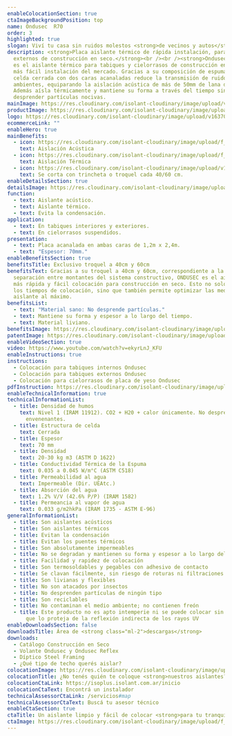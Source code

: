 ```yaml
---
enableColocationSection: true
ctaImageBackgroundPosition: top
name: Ondusec  R70
order: 3
highlighted: true
slogan: Viví tu casa sin ruidos molestos <strong>de vecinos y autos</strong>
description: <strong>Placa aislante térmico de rápida instalación, para tabiques
  externos de construcción en seco.</strong><br /><br /><strong>Ondusec</strong>
  es el aislante térmico para tabiques y cielorrasos de construcción en seco de
  más fácil instalación del mercado. Gracias a su composición de espuma de PE de
  celda cerrada con dos caras acanaladas reduce la transmisión de ruidos entre
  ambientes, equiparando la aislación acústica de más de 50mm de lana de vidrio.
  Además aísla térmicamente y mantiene su forma a través del tiempo sin
  desprender partículas nocivas.
mainImage: https://res.cloudinary.com/isolant-cloudinary/image/upload/v1642182902/website-2021/Imagenes%20Generales%20Tris/pexels-blue-bird-7218674_usqskl.jpg
productImage: https://res.cloudinary.com/isolant-cloudinary/image/upload/v1682090538/website-2021/products/ondusec-r70/Ondusec_R70.png
logo: https://res.cloudinary.com/isolant-cloudinary/image/upload/v1637072544/website-2021/products/ondusec-reflex/isolant-aislantes-linea-construccion-en-seco-ondusec-reflex-logo.webp
ecommerceLink: ""
enableHero: true
mainBenefits:
  - icon: https://res.cloudinary.com/isolant-cloudinary/image/upload/f_auto,q_auto:good/website-2021/products/ondusec/isolant-aislantes-linea-construccion-en-seco-ondusec-beneficio-1.svg
    text: Aislación Acústica
  - icon: https://res.cloudinary.com/isolant-cloudinary/image/upload/f_auto,q_auto:good/website-2021/products/ondusec/isolant-aislantes-linea-construccion-en-seco-ondusec-beneficio-2.svg
    text: Aislación Térmica
  - icon: https://res.cloudinary.com/isolant-cloudinary/image/upload/v1635429089/website-2021/products/ondusec/isolant-aislantes-linea-construccion-en-seco-ondusec-beneficio-3.svg
    text: Se corta con trincheta o troquel cada 40/60 cm.
enableDetailsSection: true
detailsImage: https://res.cloudinary.com/isolant-cloudinary/image/upload/f_auto,q_auto:good/website-2021/products/ondusec/isolant-aislantes-linea-construccion-en-seco-ondusec-imagen-detalle.jpg
function:
  - text: Aislante acústico.
  - text: Aislante térmico.
  - text: Evita la condensación.
application:
  - text: En tabiques interiores y exteriores.
  - text: En cielorrasos suspendidos.
presentation:
  - text: Placa acanalada en ambas caras de 1,2m x 2,4m.
  - text: "Espesor: 70mm."
enableBenefitsSection: true
benefitsTitle: Exclusivo troquel a 40cm y 60cm
benefitsText: Gracias a su troquel a 40cm y 60cm, correspondiente a la
  separación entre montantes del sistema constructivo, ONDUSEC es el aislante de
  más rápida y fácil colocación para construcción en seco. Esto no solo reduce
  los tiempos de colocación, sino que también permite optimizar las medidas del
  aislante al máximo.
benefitsList:
  - text: "Material sano: No desprende partículas."
  - text: Mantiene su forma y espesor a lo largo del tiempo.
  - text: Material liviano.
benefitsImage: https://res.cloudinary.com/isolant-cloudinary/image/upload/v1682090517/website-2021/products/ondusec-r70/Ondusec_R70_-_DET.png
patentImage: https://res.cloudinary.com/isolant-cloudinary/image/upload/f_auto,q_auto:good/website-2021/products/ondusec/isolant-aislantes-linea-construccion-en-seco-ondusec-patente.png
enableVideoSection: true
video: https://www.youtube.com/watch?v=ekyrLnJ_KFU
enableInstructions: true
instructions:
  - Colocación para tabiques internos Ondusec
  - Colocación para tabiques externos Ondusec
  - Colocación para cielorrasos de placa de yeso Ondusec
pdfInstruction: https://res.cloudinary.com/isolant-cloudinary/image/upload/v1658315606/website-2021/downloads/colocacion-ondusec.pdf
enableTechnicalInformation: true
technicalInformationList:
  - title: Densidad de humos
    text: Nivel 1 (IRAM 11912). CO2 + H20 + calor únicamente. No desprende gases
      envenenantes.
  - title: Estructura de celda
    text: Cerrada
  - title: Espesor
    text: 70 mm
  - title: Densidad
    text: 20-30 kg m3 (ASTM D 1622)
  - title: Conductividad Térmica de la Espuma
    text: 0.035 a 0.045 W/m°C (ASTM C518)
  - title: Permeabilidad al agua
    text: Impermeable (Dir. UEAtc.)
  - title: Absorción del agua
    text: 1.2% V/V (42.6% P/P) (IRAM 1582)
  - title: Permeancia al vapor de agua
    text: 0.033 g/m2hkPa (IRAM 1735 - ASTM E-96)
generalInformationList:
  - title: Son aislantes acústicos
  - title: Son aislantes térmicos
  - title: Evitan la condensación
  - title: Evitan los puentes térmicos
  - title: Son absolutamente impermeables
  - title: No se degradan y mantienen su forma y espesor a lo largo del tiempo
  - title: Facilidad y rapidez de colocación
  - title: Son termosoldables y pegables con adhesivo de contacto
  - title: Se clavan fácilmente, sin riesgo de roturas ni filtraciones
  - title: Son livianas y flexibles
  - title: No son atacados por insectos
  - title: No desprenden partículas de ningún tipo
  - title: Son reciclables
  - title: No contaminan el medio ambiente; no contienen freón
  - title: Este producto no es apto intemperie ni se puede colocar sin un cielorraso
      que lo proteja de la reflexión indirecta de los rayos UV
enableDownloadsSection: false
downloadsTitle: Área de <strong class="ml-2">descargas</strong>
downloads:
  - Catálogo Construcción en Seco
  - Volante Ondusec y Ondusec Reflex
  - Díptico Steel Framing
  - ¿Qué tipo de techo querés aislar?
colocationImage: https://res.cloudinary.com/isolant-cloudinary/image/upload/f_auto,q_auto:good/website-2021/owners/homepage/isolant-aislantes-duenos-e-inquilinos-isoplus-colocation.jpg
colocationTitle: ¿No tenés quién te coloque <strong>nuestros aislantes?</strong>
colocationCtaLink: https://isoplus.isolant.com.ar/inicio
colocationCtaText: Encontrá un instalador
technicalAssessorCtaLink: /servicios#map
technicalAssessorCtaText: Buscá tu asesor técnico
enableCtaSection: true
ctaTitle: Un aislante limpio y fácil de colocar <strong>para tu tranquilidad</strong>
ctaImage: https://res.cloudinary.com/isolant-cloudinary/image/upload/f_auto,q_auto:good/website-2021/products/ondusec/isolant-aislantes-linea-vivienda-ondusec-imagen-cta.jpg
---
```

